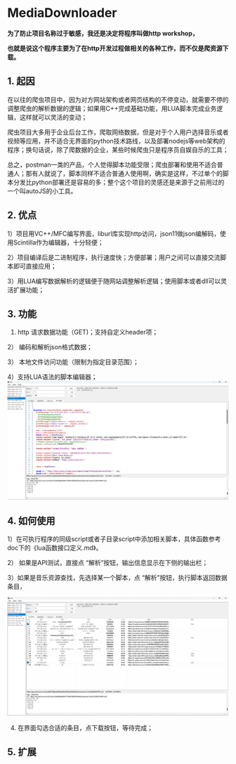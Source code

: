 # MediaDownloader
**为了防止项目名称过于敏感，我还是决定将程序叫做http workshop，**

**也就是说这个程序主要为了在http开发过程做相关的各种工作，而不仅是爬资源下载。**



## 1. 起因

在以往的爬虫项目中，因为对方网站架构或者网页结构的不停变动，就需要不停的调整爬虫的解析数据的逻辑；如果用C++完成基础功能，用LUA脚本完成业务逻辑，这样就可以灵活的变动；

爬虫项目大多用于企业后台工作，爬取网络数据，但是对于个人用户选择音乐或者视频等应用，并不适合无界面的python技术路线，以及部署nodejs等web架构的程序；换句话说，除了爬数据的企业，某些时候爬虫只是程序员自娱自乐的工具；

总之，postman一类的产品，个人觉得脚本功能受限；爬虫部署和使用不适合普通人；那有人就说了，脚本同样不适合普通人使用啊，确实是这样，不过单个的脚本分发比python部署还是容易的多；整个这个项目的灵感还是来源于之前用过的一个叫autoJS的小工具。

## 2. 优点

1）项目用VC++/MFC编写界面，liburl库实现http访问，json11做json编解码，使用Scintilla作为编辑器，十分轻便；

2）项目编译后是二进制程序，执行速度快；方便部署；用户之间可以直接交流脚本即可直接应用；

3）用LUA编写数据解析的逻辑便于随网站调整解析逻辑；使用脚本或者dll可以灵活扩展功能；



##  3. 功能

1)   http 请求数据功能（GET)；支持自定义header项；

2） 编码和解析json格式数据；

3） 本地文件访问功能（限制为指定目录范围）；

4）支持LUA语法的脚本编辑器；
![](doc/editor.png)


## 4. 如何使用

1）在可执行程序的同级script或者子目录script中添加相关脚本，具体函数参考doc下的《lua函数接口定义.md》。

2） 如果是API测试，直接点 “解析”按钮，输出信息显示在下侧的输出栏；

3）如果是音乐资源查找，先选择某一个脚本，点 “解析”按钮，执行脚本返回数据条目，

![](doc/music_list.png)



4) 在界面勾选合适的条目，点下载按钮，等待完成；

## 5. 扩展

